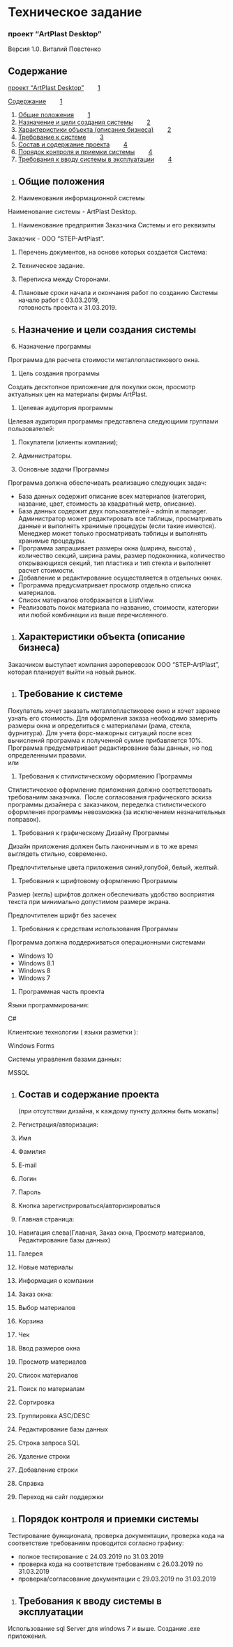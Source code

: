 # <span class="c21">Техническое задание</span>

### <span>проект “</span><span class="c34">ArtPlast Desktop</span><span class="c12">”</span>

<span class="c20">Версия 1.0.</span><span class="c20"> </span><span class="c11">Виталий Повстенко</span>

<span class="c22 c20"></span>

## <span>Содержание</span>

<span class="c30">[проект “ArtPlast Desktop”](#h.z0a8r4ulqlxp)</span><span class="c30">        </span><span class="c30">[1](#h.z0a8r4ulqlxp)</span>

<span>[Содержание](#h.diinxeg6s3xa)</span><span>        </span><span>[1](#h.diinxeg6s3xa)</span>

1.  <span>[Общие положения](#h.7ss4vei9yf1e)</span><span>        </span><span>[1](#h.7ss4vei9yf1e)</span>
2.  <span>[Назначение и цели создания системы](#h.b3lnevhqjczc)</span><span>        </span><span>[2](#h.b3lnevhqjczc)</span>
3.  <span>[Характеристики объекта (описание бизнеса)](#h.1i9ilrmz8jm)</span><span>        </span><span>[2](#h.1i9ilrmz8jm)</span>
4.  <span>[Требование к системе](#h.m0aaqpspf99d)</span><span>        </span><span>[3](#h.m0aaqpspf99d)</span>
5.  <span>[Состав и содержание проекта](#h.kd5u7dlmjqq3)</span><span>        </span><span>[4](#h.kd5u7dlmjqq3)</span>
6.  <span>[Порядок контроля и приемки системы](#h.aq1t4ce1uqx4)</span><span>        </span><span>[4](#h.aq1t4ce1uqx4)</span>
7.  <span>[Требования к вводу системы в эксплуатации](#h.m6lehlilshby)</span><span>        </span><span>[4](#h.m6lehlilshby)</span>

<span class="c18 c22"></span>

<span class="c7"></span>

1.  ## <span class="c15">Общие положения</span>

1.  <span class="c7">Наименования информационной системы</span>

<span class="c7">Наименование системы - ArtPlast Desktop.</span>

1.  <span class="c7">Наименование предприятия Заказчика Системы и его реквизиты</span>

<span class="c7">Заказчик - ООО “STEP-ArtPlast”.</span>

1.  <span class="c7">Перечень документов, на основе которых создается Система:</span>

1.  <span class="c7">Техническое задание.</span>
2.  <span class="c7">Переписка между Сторонами.</span>

1.  <span class="c7">Плановые сроки начала и окончания работ по созданию Системы  
    начало работ с 03.03.2019,  
    готовность проекта к 31.03.2019.</span>

1.  ## <span class="c15">Назначение и цели создания системы</span>

1.  <span class="c7">Назначение программы</span>

<span class="c16 c26">Программа для расчета стоимости металлопластикового окна</span><span>.</span>

1.  <span class="c7">Цель создания программы</span>

<span class="c7">Создать десктопное приложение для покупки окон, просмотр актуальных цен на материалы фирмы ArtPlast.</span>

1.  <span class="c7">Целевая аудитория программы</span>

<span class="c7">Целевая аудитория программы представлена следующими группами пользователей:</span>

1.  <span class="c7">Покупатели (клиенты компании);</span>
2.  <span class="c7">Администраторы.</span>

1.  <span class="c7">Основные задачи Программы</span>

<span class="c7">Программа должна обеспечивать реализацию следующих задач:</span>

<span class="c7"></span>

*   <span class="c3">База данных содержит описание всех материалов (категория, название, цвет, стоимость за квадратный метр, описание).</span>
*   <span class="c3">База данных содержит двух пользователей – admin и manager. Администратор может редактировать все таблицы, просматривать данные и выполнять хранимые процедуры (если такие имеются). Менеджер может только просматривать таблицы и выполнять хранимые процедуры.</span>
*   <span class="c3">Программа запрашивает размеры окна (ширина, высота) , количество секций, ширина рамы, размер подоконника, количество открывающихся секций, тип пластика и тип стекла и выполняет расчет стоимости.</span>
*   <span class="c3">Добавление и редактирование осуществляется в отдельных окнах.</span>
*   <span class="c3">Программа предусматривает просмотр отдельно списка материалов.</span>
*   <span class="c3">Список материалов отображается в ListView.</span>
*   <span class="c16">Реализовать поиск материала по названию, стоимости, категории или любой комбинации из выше перечисленного.</span>

<span class="c7"></span>

<span class="c7"></span>

1.  ## <span class="c15">Характеристики объекта (описание бизнеса)</span>

<span class="c7">Заказчиком выступает компания аэроперевозок ООО “STEP-ArtPlast”, которая планирует выйти на новый рынок.</span>

<span class="c7"></span>

1.  ## <span class="c15">Требование к системе</span>

<span class="c16 c26">Покупатель хочет заказать металлопластиковое окно и хочет заранее узнать его стоимость. Для оформления заказа необходимо замерить размеры окна и определиться с материалами (рама, стекла, фурнитура). Для учета форс-мажорных ситуаций после всех вычислений программа к полученной сумме прибавляется 10%. Программа предусматривает редактирование базы данных, но под определенными правами.</span><span class="c7">  
или</span>

1.  <span class="c7">Требования к стилистическому оформлению Программы  </span>

<span class="c7">Стилистическое оформление приложения должно соответствовать требованиям заказчика.  После согласования графического эскиза программы дизайнера с заказчиком, переделка стилистического оформления программы невозможна (за исключением незначительных поправок).</span>

1.  <span class="c7">Требования к графическому Дизайну Программы</span>

<span class="c7">Дизайн приложения должен быть лаконичным и в то же время выглядеть стильно, современно.</span>

<span class="c7">Предпочтительные цвета приложения синий,голубой, белый, желтый.</span>

1.  <span class="c7">Требования к шрифтовому оформлению Программы</span>

<span class="c7">Размер (кегль) шрифтов должен обеспечивать удобство восприятия текста при минимально допустимом размере экрана.</span>

<span class="c7">Предпочтителен шрифт без засечек</span>

1.  <span class="c7">Требования к средствам использования Программы</span>

<span class="c7">Программа должна поддерживаться операционными системами</span>

*   <span class="c7">Windows 10</span>
*   <span class="c7">Windows 8.1</span>
*   <span class="c7">Windows 8</span>
*   <span class="c7">Windows 7</span>

1.  <span class="c7">Программная часть проекта</span>

<span class="c7">Языки программирования:</span>

<span class="c7">C#</span>

<span class="c7">Клиентские технологии ( языки разметки ):</span>

<span class="c7">Windows Forms</span>

<span class="c7">Системы управления базами данных:</span>

<span>MSSQL</span>

1.  ## <span class="c18">Состав и содержание проекта  
    </span><span class="c22 c24">(при отсутствии дизайна, к каждому пункту должны быть мокапы)</span>

1.  <span class="c7">Регистрация/авторизация:</span>

1.  <span class="c7">Имя</span>
2.  <span class="c7">Фамилия</span>
3.  <span class="c7">E-mail</span>
4.  <span class="c7">Логин</span>
5.  <span class="c7">Пароль</span>
6.  <span class="c7">Кнопка зарегистрироваться/авторизироваться</span>

1.  <span class="c7">Главная страница:</span>

1.  <span class="c7">Навигация слева(Главная, Заказ окна, Просмотр материалов, Редактирование базы данных)</span>
2.  <span class="c7">Галерея</span>
3.  <span class="c7">Новые материалы</span>
4.  <span class="c7">Информация о компании</span>

1.  <span class="c7">Заказ окна:</span>

1.  <span class="c7">Выбор материалов</span>
2.  <span class="c7">Корзина</span>
3.  <span class="c7">Чек</span>
4.  <span class="c7">Ввод размеров окна</span>

1.  <span class="c7">Просмотр материалов</span>

1.  <span class="c7">Список материалов</span>
2.  <span class="c7">Поиск по материалам</span>
3.  <span class="c7">Сортировка</span>
4.  <span class="c7">Группировка ASC/DESC</span>

1.  <span class="c7">Редактирование базы данных</span>

1.  <span class="c7">Строка запроса SQL</span>
2.  <span class="c7">Удаление строки</span>
3.  <span class="c7">Добавление строки</span>

1.  <span class="c7">Справка</span>

1.  <span class="c7">Переход на сайт поддержки</span>

<span class="c7"></span>

1.  ## <span class="c15">Порядок контроля и приемки системы</span>

<span class="c7">Тестирование функционала, проверка документации, проверка кода на соответствие требованиям проводится согласно графику:</span>

*   <span class="c7">полное тестирование с 24.03.2019 по 31.03.2019</span>
*   <span class="c7">проверка кода на соответствие требованиям с 26.03.2019 по 31.03.2019</span>
*   <span class="c7">проверка/согласование документации с 29.03.2019 по 31.03.2019</span>

<span class="c7"></span>

1.  ## <span class="c15">Требования к вводу системы в эксплуатации</span>

<span class="c7">Использование sql Server для windows 7 и выше. Создание .exe приложения.</span>

<span class="c7"></span>

<span class="c7"></span>
